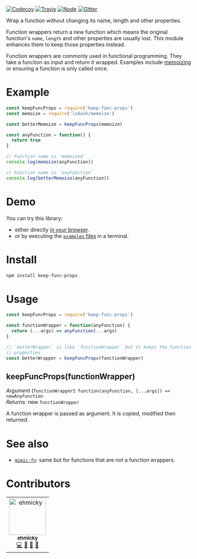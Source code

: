 [![Codecov](https://img.shields.io/codecov/c/github/ehmicky/keep-func-props.svg?label=tested&logo=codecov)](https://codecov.io/gh/ehmicky/keep-func-props) [![Travis](https://img.shields.io/badge/cross-platform-4cc61e.svg?logo=travis)](https://travis-ci.org/ehmicky/keep-func-props) [![Node](https://img.shields.io/node/v/keep-func-props.svg?logo=node.js)](https://www.npmjs.com/package/keep-func-props) [![Gitter](https://img.shields.io/gitter/room/ehmicky/keep-func-props.svg?logo=gitter)](https://gitter.im/ehmicky/keep-func-props)

Wrap a function without changing its name, length and other properties.

Function wrappers return a new function which means the original
function's `name`, `length` and other properties are usually lost. This module
enhances them to keep those properties instead.

Function wrappers are commonly used in functional programming. They take a
function as input and return it wrapped. Examples include
[memoizing](https://github.com/planttheidea/moize) or ensuring a function is
only called once.

# Example

<!-- eslint-disable import/no-extraneous-dependencies, import/no-internal-modules, node/no-extraneous-require -->

```js
const keepFuncProps = require('keep-func-props')
const memoize = require('lodash/memoize')

const betterMemoize = keepFuncProps(memoize)

const anyFunction = function() {
  return true
}

// Function name is `memoized`
console.log(memoize(anyFunction))

// Function name is `anyFunction`
console.log(betterMemoize(anyFunction))
```

# Demo

You can try this library:

- either directly [in your browser](https://repl.it/@ehmicky/keep-func-props).
- or by executing the [`examples` files](examples/README.md) in a terminal.

# Install

```bash
npm install keep-func-props
```

# Usage

<!-- eslint-disable import/no-extraneous-dependencies, node/no-extraneous-require -->

```js
const keepFuncProps = require('keep-func-props')

const functionWrapper = function(anyFunction) {
  return (...args) => anyFunction(...args)
}

// `betterWrapper` is like `functionWrapper` but it keeps the function
// properties
const betterWrapper = keepFuncProps(functionWrapper)
```

## keepFuncProps(functionWrapper)

_Argument_ (`functionWrapper`):
`function(anyFunction, [...args]) => newAnyFunction`<br>
_Returns_: new `functionWrapper`

A function wrapper is passed as argument. It is copied, modified then returned.

# See also

- [`mimic-fn`](https://github.com/sindresorhus/mimic-fn): same but for
  functions that are not a function wrappers.

# Contributors

<!-- ALL-CONTRIBUTORS-LIST:START -->
<!-- prettier-ignore -->
<table><tr><td align="center"><a href="https://twitter.com/ehmicky"><img src="https://avatars2.githubusercontent.com/u/8136211?v=4" width="100px;" alt="ehmicky"/><br /><sub><b>ehmicky</b></sub></a><br /><a href="https://github.com/ehmicky/keep-func-props/commits?author=ehmicky" title="Code">💻</a> <a href="#design-ehmicky" title="Design">🎨</a> <a href="#ideas-ehmicky" title="Ideas, Planning, & Feedback">🤔</a> <a href="https://github.com/ehmicky/keep-func-props/commits?author=ehmicky" title="Documentation">📖</a></td></tr></table>

<!-- ALL-CONTRIBUTORS-LIST:END -->

